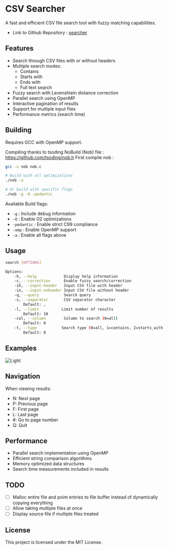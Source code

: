 # CSV Searcher

A fast and efficient CSV file search tool with fuzzy matching capabilities.
- Link to Github Repository : [searcher](https://github.com/AntoinePerrin25/searcher)

## Features

- Search through CSV files with or without headers
- Multiple search modes:
  - Contains
  - Starts with
  - Ends with 
  - Full text search
- Fuzzy search with Levenshtein distance correction
- Parallel search using OpenMP
- Interactive pagination of results
- Support for multiple input files
- Performance metrics (search time)

## Building

Requires GCC with OpenMP support.

Compiling thanks to tsoding NoBuild (Nob) file : https://github.com/tsoding/nob.h
First compile nob :

```bash
gcc -o nob nob.c
```

```bash
# Build with all optimizations
./nob -a

# Or build with specific flags
./nob -g -O -pedantic
```

Available Build flags:
- `-g`        : Include debug information
- `-O`        : Enable O2 optimizations
- `-pedantic` : Enable strict C99 compliance
- `-omp`      : Enable OpenMP support 
- `-a`        : Enable all flags above

## Usage

```bash
search [OPTIONS] 

Options:
    -h, --help            Display help information
    -c, --correction      Enable fuzzy search/correction
    -ih, --input-header   Input CSV file with header
    -in, --input-noheader Input CSV file without header
    -q, --query           Search query
    -s, --separator       CSV separator character
        Default: ,
    -l, --limit          Limit number of results
        Default: 10
    -col, --column        Column to search (0=all)
        Default: 0
    -t, --type           Search type (0=all, 1=contains, 2=starts_with, 3=ends_with)
        Default: 0
```

## Examples

![Light](/img/result_light.png)

## Navigation

When viewing results:
- N: Next page
- P: Previous page
- F: First page
- L: Last page
- #: Go to page number
- Q: Quit

## Performance

- Parallel search implementation using OpenMP
- Efficient string comparison algorithms
- Memory optimized data structures
- Search time measurements included in results

## TODO


- [ ] Malloc entire file and point entries to file buffer instead of dynamically copying everything
- [ ] Allow taking multiple files at once
- [ ] Display source file if multiple files treated

## License

This project is licensed under the MIT License.
